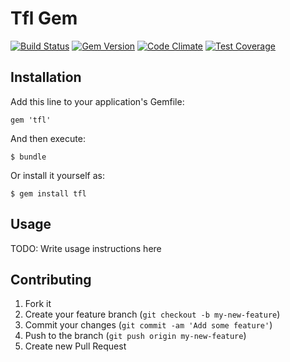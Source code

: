 # Tfl Gem

[![Build Status](https://travis-ci.org/samuelmolinari/tfl.svg?branch=master)](https://travis-ci.org/samuelmolinari/tfl)
[![Gem Version](https://badge.fury.io/rb/tfl.svg)](http://badge.fury.io/rb/tfl)
[![Code Climate](https://codeclimate.com/github/samuelmolinari/tfl/badges/gpa.svg)](https://codeclimate.com/github/samuelmolinari/tfl)
[![Test Coverage](https://codeclimate.com/github/samuelmolinari/tfl/badges/coverage.svg)](https://codeclimate.com/github/samuelmolinari/tfl)

## Installation

Add this line to your application's Gemfile:

    gem 'tfl'

And then execute:

    $ bundle

Or install it yourself as:

    $ gem install tfl

## Usage

TODO: Write usage instructions here

## Contributing

1. Fork it
2. Create your feature branch (`git checkout -b my-new-feature`)
3. Commit your changes (`git commit -am 'Add some feature'`)
4. Push to the branch (`git push origin my-new-feature`)
5. Create new Pull Request
